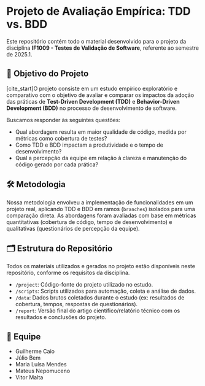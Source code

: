 # Projeto de Avaliação Empírica: TDD vs. BDD

Este repositório contém todo o material desenvolvido para o projeto da disciplina **IF1009 - Testes de Validação de Software**, referente ao semestre de 2025.1.

## 🎯 Objetivo do Projeto

[cite_start]O projeto consiste em um estudo empírico exploratório e comparativo com o objetivo de avaliar e comparar os impactos da adoção das práticas de **Test-Driven Development (TDD)** e **Behavior-Driven Development (BDD)** no processo de desenvolvimento de software.

Buscamos responder às seguintes questões:
* Qual abordagem resulta em maior qualidade de código, medida por métricas como cobertura de testes?
* Como TDD e BDD impactam a produtividade e o tempo de desenvolvimento?
* Qual a percepção da equipe em relação à clareza e manutenção do código gerado por cada prática?

## 🛠️ Metodologia

Nossa metodologia envolveu a implementação de funcionalidades em um projeto real, aplicando TDD e BDD em ramos (`branches`) isolados para uma comparação direta. As abordagens foram avaliadas com base em métricas quantitativas (cobertura de código, tempo de desenvolvimento) e qualitativas (questionários de percepção da equipe).

## 🗂️ Estrutura do Repositório

Todos os materiais utilizados e gerados no projeto estão disponíveis neste repositório, conforme os requisitos da disciplina.
* `/project`: Código-fonte do projeto utilizado no estudo.
* `/scripts`: Scripts utilizados para automação, coleta e análise de dados.
* `/data`: Dados brutos coletados durante o estudo (ex: resultados de cobertura, tempos, respostas de questionários).
* `/report`: Versão final do artigo científico/relatório técnico com os resultados e conclusões do projeto.

## 👥 Equipe

* Guilherme Caio
* Júlio Bem
* Maria Luísa Mendes
* Mateus Nepomuceno
* Vitor Malta
